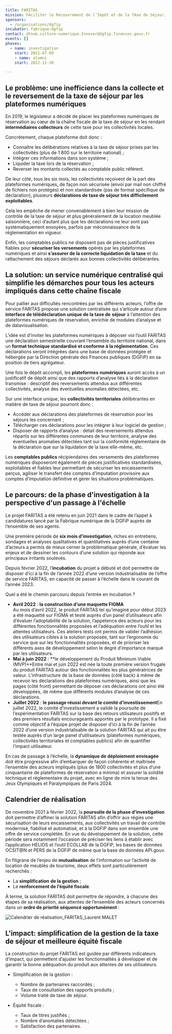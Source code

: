 ```yaml
---
title: FARITAS
mission: FAciliter le Recouvrement de l’Impôt et de la TAxe de Séjour.
sponsors:
  - /organisations/dgfip
incubator: fabrique-dgfip
contact: dtnum.culture-numerique.Innover@dgfip.finances.gouv.fr
events: []
phases:
  - name: investigation
    start: 2021-07-09
    - name: alumni
    start: 2022-12-30

---
```

## Le problème: une inefficience dans la collecte et le reversement de la taxe de séjour par les plateformes numériques

En 2019, le législateur a décidé de placer les plateformes numériques de réservation au cœur de la chaîne fiscale de la taxe de séjour en les rendant **intermédiaires collecteurs** de cette taxe pour les collectivités locales.

Concrètement, chaque plateforme doit donc :

* Connaître les délibérations relatives à la taxe de séjour prises par les collectivités (plus de 1 800 sur le territoire national) ;
* Intégrer ces informations dans son système ;
* Liquider la taxe lors de la réservation ;
* Reverser les montants collectés au comptable public référent.

De leur côté, tous les six mois, les collectivités reçoivent de la part des plateformes numériques, de façon non sécurisée (envoi par mail non chiffré de fichiers non protégés) et non standardisée (pas de format spécifique de déclaration), plusieurs **déclarations de taxe de séjour très difficilement exploitables**.

Cela les empêche de mener convenablement à bien leur mission de contrôle de la taxe de séjour et plus généralement de la location meublée saisonnière, ceci d’autant plus que les déclarations ne leur sont pas systématiquement envoyées, parfois par méconnaissance de la réglementation en vigueur.

Enfin, les comptables publics ne disposent pas de pièces justificatives fiables pour **sécuriser les versements** opérés par les plateformes numériques et ainsi **s’assurer de la correcte liquidation de la taxe** et du rattachement des séjours déclarés aux bonnes collectivités délibérantes.

## La solution: un service numérique centralisé qui simplifie les démarches pour tous les acteurs impliqués dans cette chaîne fiscale

Pour pallier aux difficultés rencontrées par les différents acteurs, l’offre de service FARITAS propose une solution centralisée qui s’articule autour d’une **interface de télédéclaration unique de la taxe de** **séjour** à l’attention des plateformes numériques de réservation, enrichie de modules d’analyse et de datavisualisation.

L’idée est d’inviter les plateformes numériques à déposer *via* l’outil FARITAS une déclaration semestrielle couvrant l’ensemble du territoire national, dans un **format technique standardisé et conforme à la réglementation**. Ces déclarations seront intégrées dans une base de données protégée et hébergée par la Direction générale des Finances publiques (DGFiP) en sa position de tiers agrégateur.

Une fois le dépôt accompli, les **plateformes** **numériques** auront accès à un justificatif de dépôt ainsi que des rapports d’analyse liés à la déclaration transmise : descriptif des reversements attendus aux différentes collectivités, analyse des éventuelles anomalies détectées, etc.

Sur une interface unique, les **collectivités territoriales** délibérantes en matière de taxe de séjour pourront donc :

* Accéder aux déclarations des plateformes de réservation pour les séjours les concernant ;
* Télécharger ces déclarations pour les intégrer à leur logiciel de gestion ;
* Disposer de rapports d’analyse : détail des reversements attendus répartis sur les différentes communes de leur territoire, analyse des éventuelles anomalies détectées tant sur la conformité réglementaire de la déclaration que sur la liquidation de la taxe elle-même, etc.

Les **comptables publics** récipiendaires des versements des plateformes numériques disposeront également de pièces justificatives standardisées, exploitables et fiables leur permettant de sécuriser les encaissements perçus, agiliser le transfert des comptes d’imputation provisoire aux comptes d’imputation définitive et gérer les situations problématiques.

## Le parcours: de la phase d'investigation à la perspective d'un passage à l'échelle

Le projet FARITAS a été retenu en juin 2021 dans le cadre de l’appel à candidatures lancé par la Fabrique numérique de la DGFiP auprès de l’ensemble de ses agents.

Une première période de **six mois d’investigation**, riches en entretiens, sondages et analyses qualitatives et quantitatives auprès d’une centaine d’acteurs a permis de mieux cerner la problématique générale, d’évaluer les enjeux et de dessiner les contours d’une solution qui réponde aux principaux irritants soulevés.

Depuis février 2022, l’**incubation** du projet a débuté et doit permettre de disposer d’ici à la fin de l’année 2022 d’une version industrialisable de l’offre de service FARITAS, en capacité de passer à l’échelle dans le courant de l’année 2023.

Quel a été le chemin parcouru depuis l’entrée en incubation ?

* **Avril 2022** : **la construction d’une maquette FIGMA**\
  Au mois d’avril 2022, le produit FARITAS tel qu’imaginé pour début 2023 a été maquetté sur FIGMA et testé auprès d’un panel d’utilisateurs afin d’évaluer l’adoptabilité de la solution, l’appétence des acteurs pour les différentes fonctionnalités proposées et l’adéquation entre l’outil et les attentes utilisateurs. Ces ateliers tests ont permis de valider l’adhésion des utilisateurs cibles à la solution proposée, tant sur l’ergonomie du service que sur les fonctionnalités proposées, et de prioriser les différents axes de développement selon le degré d’importance marqué par les utilisateurs.
* **Mai à juin 2022** : **le développement du Produit Minimum Viable (MVP)**Entre mai et juin 2022 est née la toute première version frugale du produit FARITAS autour des fonctionnalités les plus génératrices de valeur. L’infrastructure de la base de données (côté back) à même de recevoir les déclarations des plateformes numériques, ainsi que les pages (côté front) permettant de déposer ces déclarations ont ainsi été développées, de même que différents modules d’analyse de ces déclarations.
* **Juillet 2022** : **le passage réussi devant le comité d’investissement**En juillet 2022, le comité d’investissement a validé la poursuite de l’expérimentation FARITAS sur la base des retours utilisateurs positifs et des premiers résultats encourageants apportés par le prototype. Il a fixé comme objectif à l’équipe projet de disposer d’ici à la fin de l’année 2022 d’une version industrialisable de la solution FARITAS qui ait pu être testée auprès d’un large panel d’utilisateurs (plateformes numériques, collectivités territoriales et comptables publics) afin de quantifier l’impact utilisateur.

En cas de passage à l’échelle, la **dynamique de déploiement** **envisagée** doit être progressive afin d’embarquer de façon cohérente et maîtrisée l’ensemble des acteurs impliqués (plus de 1800 collectivités et plus d’une cinquantaine de plateformes de réservation a minima) et assurer la solidité technique et réglementaire du projet, avec en ligne de mire la tenue des Jeux Olympiques et Paralympiques de Paris 2024.

## Calendrier de réalisation

De novembre 2021 à février 2022, la **poursuite de la phase d’investigation** doit permettre d’affiner la solution FARITAS afin d’offrir aux régies une sécurisation de leurs encaissements, aux collectivités un travail de contrôle modernisé, fiabilisé et automatisé, et à la DGFiP dans son ensemble une offre de service complétée. En vue du développement de la solution, cette période sera notamment l’occasion de préciser les liens à établir avec l’application HELIOS et l’outil ECOLLAB de la DGFiP, les bases de données OCSIT@N et PERS de la DGFiP de même que la base de données API.gouv. 

En filigrane de l’enjeu de **mutualisation** de l’information sur l’activité de location de meublés de tourisme, deux effets sont particulièrement recherchés : 

* La **simplification** **de la gestion** ; 
* Le **renforcement de l’équité fiscale**. 

À terme, la solution FARITAS doit permettre de répondre, à chacune des étapes de sa réalisation, aux attentes de l’ensemble des acteurs concernés dans un **ordre de priorité séquencé opportunément** : 

![Calendrier de réalisation_FARITAS_Laurent MALET](/img/netlifycms/tableau._.fiche.produit.png "Calendrier de réalisation_FARITAS_Laurent MALET")

## L'impact: simplification de la gestion de la taxe de séjour et meilleure équité fiscale

La construction du projet FARITAS est guidée par différents indicateurs d’impact, qui permettent d’ajuster les fonctionnalités à développer et de garantir la bonne adéquation du produit aux attentes de ses utilisateurs.

* Simplification de la gestion :

  * Nombre de partenaires raccordés ;
  * Taux de consultation des rapports produits ;
  * Volume traité de taxe de séjour.
* Équité fiscale :

  * Taux de titres justifiés ;
  * Nombre d’anomalies détectées ;
  * Satisfaction des partenaires.
